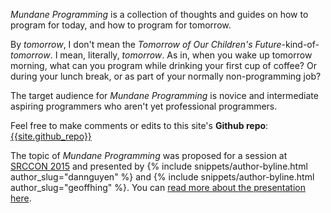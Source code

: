 
_Mundane Programming_ is a collection of thoughts and guides on how to program for today, and how to program for tomorrow.

By _tomorrow_, I don't mean the _Tomorrow of Our Children's Future_-kind-of-_tomorrow_. I mean, literally, _tomorrow_. As in, when you wake up tomorrow morning, what can you program while drinking your first cup of coffee? Or during your lunch break, or as part of your normally non-programming job?

The target audience for _Mundane Programming_ is novice and intermediate aspiring programmers who aren't yet professional programmers.

Feel free to make comments or edits to this site's __Github repo__: [{{site.github_repo}}](https://github.com/{{site.github_repo}})



The topic of _Mundane Programming_ was proposed for a session at [SRCCON 2015](http://srccon.org/) and presented by {% include snippets/author-byline.html author_slug="dannguyen" %} and {% include snippets/author-byline.html author_slug="geoffhing" %}. You can [read more about the presentation here](/about/#srccon-2015).




